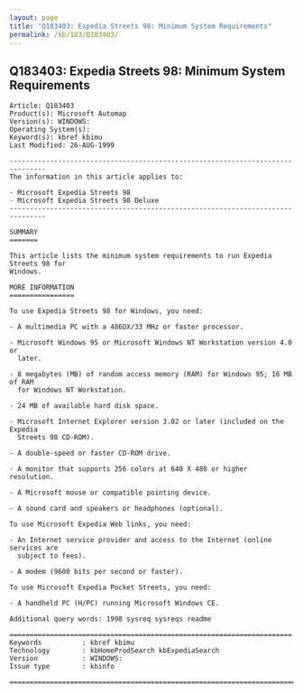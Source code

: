 ```yaml
---
layout: page
title: "Q183403: Expedia Streets 98: Minimum System Requirements"
permalink: /kb/183/Q183403/
---
```


## Q183403: Expedia Streets 98: Minimum System Requirements

	Article: Q183403
	Product(s): Microsoft Automap
	Version(s): WINDOWS:
	Operating System(s): 
	Keyword(s): kbref kbimu
	Last Modified: 26-AUG-1999
	
	-------------------------------------------------------------------------------
	The information in this article applies to:
	
	- Microsoft Expedia Streets 98 
	- Microsoft Expedia Streets 98 Deluxe 
	-------------------------------------------------------------------------------
	
	SUMMARY
	=======
	
	This article lists the minimum system requirements to run Expedia Streets 98 for
	Windows.
	
	MORE INFORMATION
	================
	
	To use Expedia Streets 98 for Windows, you need:
	
	- A multimedia PC with a 486DX/33 MHz or faster processor.
	
	- Microsoft Windows 95 or Microsoft Windows NT Workstation version 4.0 or
	  later.
	
	- 8 megabytes (MB) of random access memory (RAM) for Windows 95; 16 MB of RAM
	  for Windows NT Workstation.
	
	- 24 MB of available hard disk space.
	
	- Microsoft Internet Explorer version 3.02 or later (included on the Expedia
	  Streets 98 CD-ROM).
	
	- A double-speed or faster CD-ROM drive.
	
	- A monitor that supports 256 colors at 640 X 480 or higher resolution.
	
	- A Microsoft mouse or compatible pointing device.
	
	- A sound card and speakers or headphones (optional).
	
	To use Microsoft Expedia Web links, you need:
	
	- An Internet service provider and access to the Internet (online services are
	  subject to fees).
	
	- A modem (9600 bits per second or faster).
	
	To use Microsoft Expedia Pocket Streets, you need:
	
	- A handheld PC (H/PC) running Microsoft Windows CE.
	
	Additional query words: 1998 sysreq sysreqs readme
	
	======================================================================
	Keywords          : kbref kbimu 
	Technology        : kbHomeProdSearch kbExpediaSearch
	Version           : WINDOWS:
	Issue type        : kbinfo
	
	=============================================================================
	
